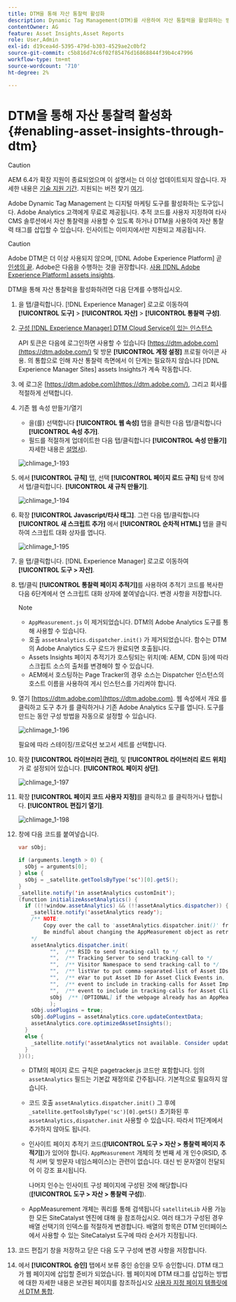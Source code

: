 ```yaml
---
title: DTM을 통해 자산 통찰력 활성화
description: Dynamic Tag Management(DTM)를 사용하여 자산 통찰력을 활성화하는 방법을 알아봅니다.
contentOwner: AG
feature: Asset Insights,Asset Reports
role: User,Admin
exl-id: d19cea4d-5395-479d-b303-4529ae2c0bf2
source-git-commit: c5b816d74c6f02f85476d16868844f39b4c47996
workflow-type: tm+mt
source-wordcount: '710'
ht-degree: 2%

---
```


# DTM을 통해 자산 통찰력 활성화 {#enabling-asset-insights-through-dtm}

>[!CAUTION]
>
>AEM 6.4가 확장 지원이 종료되었으며 이 설명서는 더 이상 업데이트되지 않습니다. 자세한 내용은 [기술 지원 기간](https://helpx.adobe.com/kr/support/programs/eol-matrix.html). 지원되는 버전 찾기 [여기](https://experienceleague.adobe.com/docs/).

Adobe Dynamic Tag Management 는 디지털 마케팅 도구를 활성화하는 도구입니다. Adobe Analytics 고객에게 무료로 제공됩니다. 추적 코드를 사용자 지정하여 타사 CMS 솔루션에서 자산 통찰력을 사용할 수 있도록 하거나 DTM을 사용하여 자산 통찰력 태그를 삽입할 수 있습니다. 인사이트는 이미지에서만 지원되고 제공됩니다.

>[!CAUTION]
>
>Adobe DTM은 더 이상 사용되지 않으며, [!DNL Adobe Experience Platform] 곧 [인생의 끝](https://medium.com/launch-by-adobe/dtm-plans-for-a-sunset-3c6aab003a6f). Adobe은 다음을 수행하는 것을 권장합니다. [사용 [!DNL Adobe Experience Platform] assets insights](https://experienceleague.adobe.com/docs/experience-manager-learn/assets/advanced/asset-insights-launch-tutorial.html).

DTM을 통해 자산 통찰력을 활성화하려면 다음 단계를 수행하십시오.

1. 을 탭/클릭합니다. [!DNL Experience Manager] 로고로 이동하여 **[!UICONTROL 도구]** > **[!UICONTROL 자산]** > **[!UICONTROL 통찰력 구성]**.
1. [구성 [!DNL Experience Manager] DTM Cloud Service이 있는 인스턴스](../sites-administering/dtm.md)

   API 토큰은 다음에 로그인하면 사용할 수 있습니다 [https://dtm.adobe.com](https://dtm.adobe.com/) 및 방문 **[!UICONTROL 계정 설정]** 프로필 아이콘 사용. 의 통합으로 인해 자산 통찰력 측면에서 이 단계는 필요하지 않습니다 [!DNL Experience Manager Sites] assets Insights가 계속 작동합니다.

1. 에 로그온 [https://dtm.adobe.com](https://dtm.adobe.com/), 그리고 회사를 적절하게 선택합니다.
1. 기존 웹 속성 만들기/열기

   * 을(를) 선택합니다 **[!UICONTROL 웹 속성]** 탭을 클릭한 다음 탭/클릭합니다 **[!UICONTROL 속성 추가]**.
   * 필드를 적절하게 업데이트한 다음 탭/클릭합니다 **[!UICONTROL 속성 만들기]** 자세한 내용은 [설명서](https://helpx.adobe.com/experience-manager/using/dtm.html)).

   ![chlimage_1-193](assets/chlimage_1-193.png)

1. 에서 **[!UICONTROL 규칙]** 탭, 선택 **[!UICONTROL 페이지 로드 규칙]** 탐색 창에서 탭/클릭합니다. **[!UICONTROL 새 규칙 만들기]**.

   ![chlimage_1-194](assets/chlimage_1-194.png)

1. 확장 **[!UICONTROL Javascript/타사 태그]**. 그런 다음 탭/클릭합니다 **[!UICONTROL 새 스크립트 추가]** 에서 **[!UICONTROL 순차적 HTML]** 탭을 클릭하여 스크립트 대화 상자를 엽니다.

   ![chlimage_1-195](assets/chlimage_1-195.png)

1. 을 탭/클릭합니다. [!DNL Experience Manager] 로고로 이동하여 **[!UICONTROL 도구 > 자산]**.
1. 탭/클릭 **[!UICONTROL 통찰력 페이지 추적기]**&#x200B;를 사용하여 추적기 코드를 복사한 다음 6단계에서 연 스크립트 대화 상자에 붙여넣습니다. 변경 사항을 저장합니다.

   >[!NOTE]
   >
   >* `AppMeasurement.js` 이 제거되었습니다. DTM의 Adobe Analytics 도구를 통해 사용할 수 있습니다.
   >* 호출 `assetAnalytics.dispatcher.init()` 가 제거되었습니다. 함수는 DTM의 Adobe Analytics 도구 로드가 완료되면 호출됩니다.
   >* Assets Insights 페이지 추적기가 호스팅되는 위치(예: AEM, CDN 등)에 따라 스크립트 소스의 출처를 변경해야 할 수 있습니다.
   >* AEM에서 호스팅하는 Page Tracker의 경우 소스는 Dispatcher 인스턴스의 호스트 이름을 사용하여 게시 인스턴스를 가리켜야 합니다.


1. 열기 [https://dtm.adobe.com](https://dtm.adobe.com). 웹 속성에서 개요 를 클릭하고 도구 추가 를 클릭하거나 기존 Adobe Analytics 도구를 엽니다. 도구를 만드는 동안 구성 방법을 자동으로 설정할 수 있습니다.

   ![chlimage_1-196](assets/chlimage_1-196.png)

   필요에 따라 스테이징/프로덕션 보고서 세트를 선택합니다.

1. 확장 **[!UICONTROL 라이브러리 관리]**, 및 **[!UICONTROL 라이브러리 로드 위치]** 가 로 설정되어 있습니다. **[!UICONTROL 페이지 상단]**.

   ![chlimage_1-197](assets/chlimage_1-197.png)

1. 확장 **[!UICONTROL 페이지 코드 사용자 지정]**&#x200B;를 클릭하고 를 클릭하거나 탭합니다. **[!UICONTROL 편집기 열기]**.

   ![chlimage_1-198](assets/chlimage_1-198.png)

1. 창에 다음 코드를 붙여넣습니다.

   ```java
   var sObj;
   
   if (arguments.length > 0) {
     sObj = arguments[0];
   } else {
     sObj = _satellite.getToolsByType('sc')[0].getS();
   }
   _satellite.notify('in assetAnalytics customInit');
   (function initializeAssetAnalytics() {
     if ((!!window.assetAnalytics) && (!!assetAnalytics.dispatcher)) {
       _satellite.notify('assetAnalytics ready');
       /** NOTE:
           Copy over the call to 'assetAnalytics.dispatcher.init()' from Assets Pagetracker
           Be mindful about changing the AppMeasurement object as retrieved above.
       */
       assetAnalytics.dispatcher.init(
             "",  /** RSID to send tracking-call to */
             "",  /** Tracking Server to send tracking-call to */
             "",  /** Visitor Namespace to send tracking-call to */
             "",  /** listVar to put comma-separated-list of Asset IDs for Asset Impression Events in tracking-call, e.g. 'listVar1' */
             "",  /** eVar to put Asset ID for Asset Click Events in, e.g. 'eVar3' */
             "",  /** event to include in tracking-calls for Asset Impression Events, e.g. 'event8' */
             "",  /** event to include in tracking-calls for Asset Click Events, e.g. 'event7' */
             sObj  /** [OPTIONAL] if the webpage already has an AppMeasurement object, please include the object here. If unspecified, Pagetracker Core shall create its own AppMeasurement object */
             );
       sObj.usePlugins = true;
       sObj.doPlugins = assetAnalytics.core.updateContextData;
       assetAnalytics.core.optimizedAssetInsights();
     }
     else {
       _satellite.notify('assetAnalytics not available. Consider updating the Custom Page Code', 4);
     }
   })();
   ```

   * DTM의 페이지 로드 규칙은 pagetracker.js 코드만 포함합니다. 임의 `assetAnalytics` 필드는 기본값 재정의로 간주됩니다. 기본적으로 필요하지 않습니다.
   * 코드 호출 `assetAnalytics.dispatcher.init()` 그 후에 `_satellite.getToolsByType('sc')[0].getS()` 초기화된 후 `assetAnalytics,dispatcher.init` 사용할 수 있습니다. 따라서 11단계에서 추가하지 않아도 됩니다.
   * 인사이트 페이지 추적기 코드(**[!UICONTROL 도구 > 자산 > 통찰력 페이지 추적기]**)가 있어야 합니다. `AppMeasurement` 개체의 첫 번째 세 개 인수(RSID, 추적 서버 및 방문자 네임스페이스)는 관련이 없습니다. 대신 빈 문자열이 전달되어 이 강조 표시됩니다.

      나머지 인수는 인사이트 구성 페이지에 구성된 것에 해당합니다(**[!UICONTROL 도구 > 자산 > 통찰력 구성]**).

   * AppMeasurement 개체는 쿼리를 통해 검색됩니다 `satelliteLib` 사용 가능한 모든 SiteCatalyst 엔진에 대해 을 참조하십시오. 여러 태그가 구성된 경우 배열 선택기의 인덱스를 적절하게 변경합니다. 배열의 항목은 DTM 인터페이스에서 사용할 수 있는 SiteCatalyst 도구에 따라 순서가 지정됩니다.

1. 코드 편집기 창을 저장하고 닫은 다음 도구 구성에 변경 사항을 저장합니다.
1. 에서 **[!UICONTROL 승인]** 탭에서 보류 중인 승인을 모두 승인합니다. DTM 태그가 웹 페이지에 삽입할 준비가 되었습니다. 웹 페이지에 DTM 태그를 삽입하는 방법에 대한 자세한 내용은 보관된 페이지를 참조하십시오 [사용자 지정 페이지 템플릿에서 DTM 통합](https://web.archive.org/web/20180816221834/https://blogs.adobe.com/experiencedelivers/experience-management/integrating-dtm-custom-aem6-page-template).
